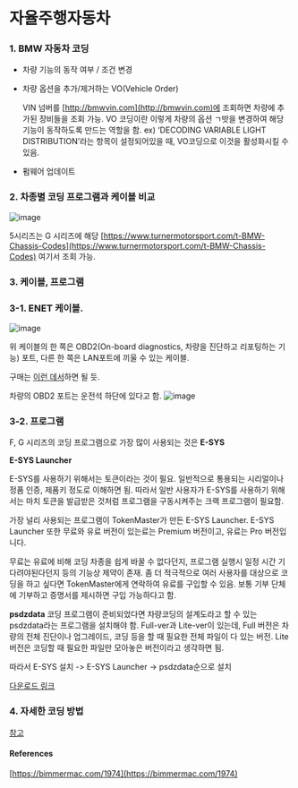 # 자율주행자동차

### 1. BMW 자동차 코딩
- 차량 기능의 동작 여부 / 조건 변경
- 차량 옵션을 추가/제거하는 VO(Vehicle Order)
   
   VIN 넘버를 [http://bmwvin.com](http://bmwvin.com)에 조회하면 차량에 추가된 장비들을 조회 가능. VO 코딩이란 이렇게 차량의 옵션 ㄱ밧을 변경하여 해당 기능이 동작하도록 만드는 역할을 함.
  ex)  ‘DECODING VARIABLE LIGHT DISTRIBUTION’라는 항목이 설정되어있을 때, VO코딩으로 이것을 활성화시킬 수 있음.
- 펌웨어 업데이트


### 2. 차종별 코딩 프로그램과 케이블 비교

![image](https://user-images.githubusercontent.com/44834680/103501102-919a5580-4e90-11eb-8303-0b158bfee57a.png)


5시리즈는 G 시리즈에 해당
[https://www.turnermotorsport.com/t-BMW-Chassis-Codes](https://www.turnermotorsport.com/t-BMW-Chassis-Codes) 여기서 조회 가능.

### 3. 케이블, 프로그램


### 3-1. ENET 케이블.
![image](https://user-images.githubusercontent.com/44834680/103501506-acb99500-4e91-11eb-832b-ff3dcec47c6a.png)

위 케이블의 한 쪽은 OBD2(On-board diagnostics, 차량을 진단하고 리포팅하는 기능) 포트, 다른 한 쪽은 LAN포트에 끼울 수 있는 케이블. 

구매는 [이런 데서](https://smartstore.naver.com/hunintl/products/347575893?NaPm=ct%3Dkji2ldio%7Cci%3D0zG0003IAJ9toQWegf3b%7Ctr%3Dpla%7Chk%3D74321162026d5565684f60d6a7154f57fc12a4b0)하면 될 듯.

차량의 OBD2 포트는 운전석 하단에 있다고 함.
![image](https://user-images.githubusercontent.com/44834680/103501644-2e112780-4e92-11eb-8f77-656e8cdc4903.png)

### 3-2. 프로그램

F, G 시리즈의 코딩 프로그램으로 가장 많이 사용되는 것은 **E-SYS**

**E-SYS Launcher**

E-SYS를 사용하기 위해서는 토큰이라는 것이 필요.
일반적으로 통용되는 시리얼이나 정품 인증, 제품키 정도로 이해하면 됨.
따라서 일반 사용자가 E-SYS를 사용하기 위해서는 마치 토큰을 발급받은 것처럼 프로그램을 구동시켜주는 크랙 프로그램이 필요함.

가장 널리 사용되는 프로그램이 TokenMaster가 만든 E-SYS Launcher.
E-SYS Launcher 또한 무료와 유료 버전이 있는료는 Premium 버전이고, 유료는 Pro 버전입니다.

무료는 유료에 비해 코딩 차종을 쉽게 바꿀 수 없다던지, 프로그램 실행시 일정 시간 기다려야된다던지 등의 기능상 제약이 존재.
좀 더 적극적으로 여러 사용자를 대상으로 코딩을 하고 싶다면 TokenMaster에게 연락하여 유료를 구입할 수 있음. 보통 기부 단체에 기부하고 증명서를 제시하면 구입 가능하다고 함.

**psdzdata**
코딩 프로그램이 준비되었다면 차량코딩의 설계도라고 할 수 있는 psdzdata라는 프로그램을 설치해야 함.
Full-ver과 Lite-ver이 있는데, Full 버전은 차량의 전체 진단이나 업그레이드, 코딩 등을 할 때 필요한 전체 파일이 다 있는 버전.
Lite버전은 코딩할 때 필요한 파일만 모아놓은 버전이라고 생각하면 됨.

따라서 E-SYS 설치 -> E-SYS Launcher -> psdzdata순으로 설치

[다운로드 링크](https://drive.google.com/drive/folders/1rc0GajkPcj2AatCYIjtkydZnvh5oPbk6)

### 4. 자세한 코딩 방법
[참고](https://bimmermac.com/702)

#### References
[https://bimmermac.com/1974](https://bimmermac.com/1974)
